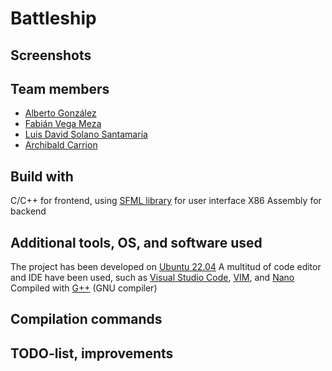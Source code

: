 # Battleship

## Screenshots


## Team members
+ [Alberto González](https://github.com/albgondiga)
+ [Fabián Vega Meza](https://github.com/Fabian-Vega)
+ [Luis David Solano Santamaría](https://github.com/GoninDS)
+ [Archibald Carrion](https://github.com/archibald-carrion)

## Build with
C/C++ for frontend, using [SFML library](https://www.sfml-dev.org/) for user interface
X86 Assembly for backend

## Additional tools, OS, and software used
The project has been developed on [Ubuntu 22.04](https://ubuntu.com/)
A multitud of code editor and IDE have been used, such as [Visual Studio Code](https://code.visualstudio.com/), [VIM](vim.org), and [Nano](https://www.nano-editor.org/)
Compiled with [G++](https://gcc.gnu.org/) (GNU compiler)


## Compilation commands

## TODO-list, improvements
